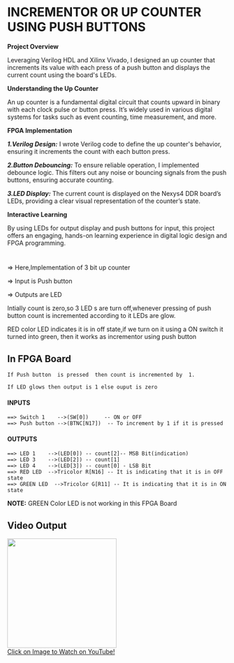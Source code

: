 # INCREMENTOR OR UP COUNTER USING PUSH BUTTONS

**Project Overview**

Leveraging Verilog HDL and Xilinx Vivado, I designed an up counter that increments its value with each press of a push button and displays the current count using the board's LEDs.

 **Understanding the Up Counter**
 
An up counter is a fundamental digital circuit that counts upward in binary with each clock pulse or button press. It’s widely used in various digital systems for tasks such as event counting, time measurement, and more.

 **FPGA Implementation**
 
***1.Verilog Design:*** I wrote Verilog code to define the up counter's behavior, ensuring it increments the count with each button press.

***2.Button Debouncing:*** To ensure reliable operation, I implemented debounce logic. This filters out any noise or bouncing signals from the push buttons, ensuring accurate counting.

***3.LED Display:*** The current count is displayed on the Nexys4 DDR board’s LEDs, providing a clear visual representation of the counter’s state.

**Interactive Learning**

By using LEDs for output display and push buttons for input, this project offers an engaging, hands-on learning experience in digital logic design and FPGA programming.

#

=> Here,Implementation of 3 bit up counter

=> Input is Push button

=> Outputs are LED

Intially count is zero,so 3 LED s are turn off,whenever pressing of push button count is incremented according to it LEDs are glow.

RED color LED indicates it is in off state,if we turn on it using a ON switch it turned into green, then it works as incrementor using push button

  ## In FPGA Board
  
    If Push button  is pressed  then count is incremented by  1.

    If LED glows then output is 1 else ouput is zero
    
  #### INPUTS
    ==> Switch 1    -->(SW[0])     -- ON or OFF
    ==> Push button -->(BTNC[N17])  -- To increment by 1 if it is pressed

  #### OUTPUTS
    ==> LED 1    -->(LED[0]) -- count[2]-- MSB Bit(indication)
    ==> LED 3    -->(LED[2]) -- count[1]
    ==> LED 4    -->(LED[3]) -- count[0] - LSB Bit
    ==> RED LED  -->Tricolor R[N16] -- It is indicating that it is in OFF state
    ==> GREEN LED  -->Tricolor G[R11] -- It is indicating that it is in ON state

  **NOTE:** GREEN Color LED is not working in this FPGA Board  


## Video Output

<a href="https://www.youtube.com/watch?v=0iT-5X0hYiA">
    <img width="250" src="https://img.youtube.com/vi/0iT-5X0hYiA/0.jpg">
    </br>Click on Image to Watch on YouTube!
</a>
